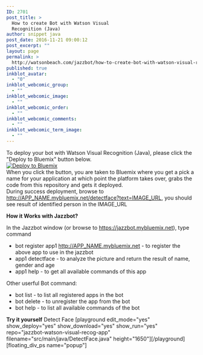 ```yaml
---
ID: 2701
post_title: >
  How to create Bot with Watson Visual
  Recognition (Java)
author: snippet java
post_date: 2016-11-21 09:00:12
post_excerpt: ""
layout: page
permalink: >
  http://watsonbeach.com/jazzbot/how-to-create-bot-with-watson-visual-recognition-java/
published: true
inkblot_avatar:
  - "0"
inkblot_webcomic_group:
  - ""
inkblot_webcomic_image:
  - ""
inkblot_webcomic_order:
  - ""
inkblot_webcomic_comments:
  - ""
inkblot_webcomic_term_image:
  - ""
---
```

To deploy your bot with Watson Visual Recognition (Java), please click the "Deploy to Bluemix" button below. </br> [![Deploy to Bluemix][1]][2] </br> When you click the button, you are taken to Bluemix where you get a pick a name for your application at which point the platform takes over, grabs the code from this repository and gets it deployed. </br> During success deployment, browse to http://APP_NAME.mybluemix.net/detectface?text=IMAGE_URL, you should see result of identified person in the IMAGE_URL 

**How it Works with Jazzbot?**

In the Jazzbot window (or browse to https://jazzbot.mybluemix.net), type command </br> 
*   bot register app1 http://APP_NAME.mybluemix.net - to register the above app to use in the jazzbot
*   app1 detectface - to analyze the picture and return the result of name, gender and age
*   app1 help - to get all available commands of this app

Other userful Bot command: </br> 
*   bot list - to list all registered apps in the bot
*   bot delete - to unregister the app from the bot
*   bot help - to list all available commands of the bot

**Try it yourself** Detect Face [playground edit_mode="yes" show_deploy="yes" show_download="yes" show_run="yes" repo="jazzbot-watson-visual-recog-app" filename="src/main/java/DetectFace.java" height="1650"][/playground] [floating_div_ps name="popup"]

 [1]: https://bluemix.net/deploy/button.png
 [2]: https://bluemix.net/deploy?repository=https://github.com/snippet-java/jazzbot-watson-visual-recog-app
